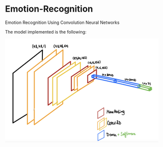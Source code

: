 # Emotion-Recognition
Emotion Recognition Using Convolution Neural Networks <br/>

The model implemented is the following: <br/>

![](res/model_sketch.png)
